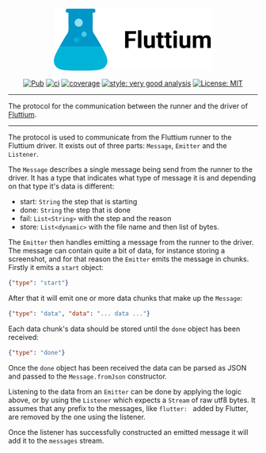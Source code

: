 <p align="center">
<img src="https://raw.githubusercontent.com/wolfenrain/fluttium/main/assets/fluttium_full.png" height="125" alt="fluttium logo" />
</p>

<p align="center">
<a href="https://pub.dev/packages/fluttium_protocol"><img src="https://img.shields.io/pub/v/fluttium_protocol.svg" alt="Pub"></a>
<a href="https://github.com//wolfenrain/fluttium/actions"><img src="https://github.com/wolfenrain/fluttium/actions/workflows/main.yaml/badge.svg" alt="ci"></a>
<a href="https://github.com//wolfenrain/fluttium/actions"><img src="https://raw.githubusercontent.com/wolfenrain/fluttium/main/coverage_badge.svg" alt="coverage"></a>
<a href="https://pub.dev/packages/very_good_analysis"><img src="https://img.shields.io/badge/style-very_good_analysis-B22C89.svg" alt="style: very good analysis"></a>
<a href="https://opensource.org/licenses/MIT"><img src="https://img.shields.io/badge/license-MIT-purple.svg" alt="License: MIT"></a>
</p>

---

The protocol for the communication between the runner and the driver of [Fluttium](https://fluttium.dev).

---

The protocol is used to communicate from the Fluttium runner to the Fluttium driver. It exists out 
of three parts: `Message`, `Emitter` and the `Listener`.

The `Message` describes a single message being send from the runner to the driver. It has a type 
that indicates what type of message it is and depending on that type it's data is different:
- start: `String` the step that is starting
- done: `String` the step that is done
- fail: `List<String>` with the step and the reason
- store: `List<dynamic>` with the file name and then list of bytes.

The `Emitter` then handles emitting a message from the runner to the driver. The message can contain
quite a bit of data, for instance storing a screenshot, and for that reason the `Emitter` emits the
message in chunks. Firstly it emits a `start` object:

```json
{"type": "start"}
```

After that it will emit one or more data chunks that make up the `Message`:

```json
{"type": "data", "data": "... data ..."}
```

Each data chunk's data should be stored until the `done` object has been received:

```json
{"type": "done"}
```

Once the `done` object has been received the data can be parsed as JSON and passed to the 
`Message.fromJson` constructor. 

Listening to the data from an `Emitter` can be done by applying the logic above, or by using the
`Listener` which expects a `Stream` of raw utf8 bytes. It assumes that any prefix to the messages,
like `flutter: ` added by Flutter, are removed by the one using the listener.

Once the listener has successfully constructed an emitted message it will add it to the `messages` 
stream.